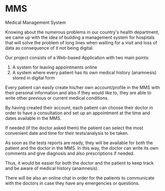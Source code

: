 # MMS
Medical Management System

Knowing about the numerous problems in our country's health department, we came up with the idea of building a management system for hospitals that will solve the problem of long lines when waiting for a visit and loss of data as consequence of it not being digital.

Our project consists of a Web-based Application with two main points:
1. A system for leaving appointments online
2. A system where every patient has its own medical history (anamnesis) stored in digital form

Every patient can easily create his/her own account/profile in the MMS with their personal information and also if they would like to, they are able to write other previous or current medical conditions.

By having created their account, each patient can choose their doctor in order to have a consultation and set up an appointment at the time and dates available in the MMS.

If needed (if the doctor asked them) the patient can select the most convenient date and time for their tests/analysis to be taken.

As soon as the tests reports are ready, they will be available for both the patient and the doctor in the MMS. In this way, the doctor can write its own comments and give diagnosis and also prescriptions if needed.

Thus, it would be easier for both the doctor and the patient to keep track and be aware of medical history (anamnesis).

There will be also an online chat in order for the patients to communicate with the doctors in case they have any emergencies or questions.

